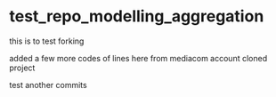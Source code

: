 # test_repo_modelling_aggregation
this is to test forking

added a few more codes of lines here from mediacom account cloned project

test another commits 